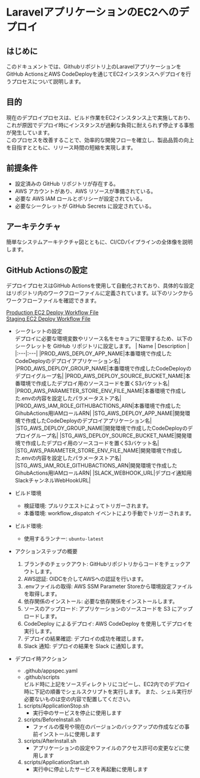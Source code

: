 # LaravelアプリケーションのEC2へのデプロイ

## はじめに

このドキュメントでは、Githubリポジトリ上のLaravelアプリケーションをGitHub ActionsとAWS CodeDeployを通じてEC2インスタンスへデプロイを行うプロセスについて説明します。

## 目的
現在のデプロイプロセスは、ビルド作業をEC2インスタンス上で実施しており、これが原因でデプロイ時にインスタンスが過剰な負荷に耐えられず停止する事態が発生しています。  
このプロセスを改善することで、効率的な開発フローを確立し、製品品質の向上を目指すとともに、リリース時間の短縮を実現します。

## 前提条件

- 設定済みの GitHub リポジトリが存在する。
- AWS アカウントがあり、AWS リソースが準備されている。
- 必要な AWS IAM ロールとポリシーが設定されている。
- 必要なシークレットが GitHub Secrets に設定されている。

## アーキテクチャ

簡単なシステムアーキテクチャ図とともに、CI/CDパイプラインの全体像を説明します。

## GitHub Actionsの設定
デプロイプロセスはGitHub Actionsを使用して自動化されており、具体的な設定はリポジトリ内のワークフローファイルに定義されています。以下のリンクからワークフローファイルを確認できます。

[Production EC2 Deploy Workflow File](/.github/workflows/prod_ec2_deploy_laravel.yaml)  
[Staging EC2 Deploy Workflow File](/.github/workflows/stg_ec2_deploy_laravel.yaml)

- シークレットの設定  
    デプロイに必要な環境変数やリソース名をセキュアに管理するため、以下のシークレットを GitHub リポジトリに設定します。
    | Name | Description |
    |:---|:---|
    |PROD_AWS_DEPLOY_APP_NAME|本番環境で作成したCodeDeployのデプロイアプリケーション名|
    |PROD_AWS_DEPLOY_GROUP_NAME|本番環境で作成したCodeDeployのデプロイグループ名|
    |PROD_AWS_DEPLOY_SOURCE_BUCKET_NAME|本番環境で作成したデプロイ用のソースコードを置くS3バケット名|
    |PROD_AWS_PARAMETER_STORE_ENV_FILE_NAME|本番環境で作成した.envの内容を設定したパラメータストア名|
    |PROD_AWS_IAM_ROLE_GITHUBACTIONS_ARN|本番環境で作成したGihubActions用IAMロールARN|
    |STG_AWS_DEPLOY_APP_NAME|開発環境で作成したCodeDeployのデプロイアプリケーション名|
    |STG_AWS_DEPLOY_GROUP_NAME|開発環境で作成したCodeDeployのデプロイグループ名|
    |STG_AWS_DEPLOY_SOURCE_BUCKET_NAME|開発環境で作成したデプロイ用のソースコードを置くS3バケット名|
    |STG_AWS_PARAMETER_STORE_ENV_FILE_NAME|開発環境で作成した.envの内容を設定したパラメータストア名|
    |STG_AWS_IAM_ROLE_GITHUBACTIONS_ARN|開発環境で作成したGihubActions用IAMロールARN|
    |SLACK_WEBHOOK_URL|デプロイ通知用SlackチャンネルWebHookURL|

- ビルド環境
  - 検証環境: プルリクエストによってトリガーされます。
  - 本番環境: workflow_dispatch イベントにより手動でトリガーされます。

- ビルド環境:  
    - 使用するランナー: `ubuntu-latest`

- アクションステップの概要
  1. ブランチのチェックアウト: GitHubリポジトリからコードをチェックアウトします。
  2. AWS認証: OIDCを介してAWSへの認証を行います。
  3. .envファイルの取得: AWS SSM Parameter Storeから環境設定ファイルを取得します。
  4. 依存関係のインストール: 必要な依存関係をインストールします。
  5. ソースのアップロード: アプリケーションのソースコードを S3 にアップロードします。
  6. CodeDeploy によるデプロイ: AWS CodeDeploy を使用してデプロイを実行します。
  7. デプロイの結果確認: デプロイの成功を確認します。
  8. Slack 通知: デプロイの結果を Slack に通知します。

- デプロイ時アクション  
    - .github/appspec.yaml
    - .github/scripts  
    ビルド時に上記をソースディレクトリにコピーし、EC2内でのデプロイ時に下記の順番でシェルスクリプトを実行します。
    また、シェル実行が必要ないものは空の内容で配置してください。

    1. scripts/ApplicationStop.sh  
        - 実行中のサービスを停止に使用します
    2. scripts/BeforeInstall.sh
        - ファイルの復号や現在のバージョンのバックアップの作成などの事前インストールに使用します
    3. scripts/AfterInstall.sh
        - アプリケーションの設定やファイルのアクセス許可の変更などに使用します
    4. scripts/ApplicationStart.sh
        - 実行中に停止したサービスを再起動に使用します
